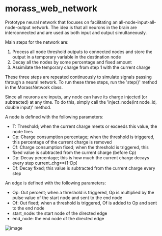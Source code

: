# morass_web_network
Prototype neural network that focuses on facilitating an all-node-input-all-node-output network. The idea is that all neurons in the brain are interconnected and are used as both input and output simultaneously.

Main steps for the network are:
  1. Process all node threshold outputs to connected nodes and store the output in a temporary variable in the destination node
  2. Decay all the nodes by some percentage and fixed amount
  3. Assimilate the temporary charge from step 1 with the current charge

These three steps are repeated continuously to simulate signals passing through a neural network. To run these three steps, run the 'step()' method in the MorassNetwork class.

Since all neurons are inputs, any node can have its charge injected (or subtracted) at any time. To do this, simply call the 'inject_node(int node_id, double input)' method.

A node is defined with the following parameters:
  - T: Threshold; when the current charge meets or exceeds this value, the node fires
  - Cp: Charge consumption percentage; when the threshold is triggered, this percentage of the current charge is removed
  - Cf: Charge consumption fixed; when the threshold is triggered, this fixed value is subtracted from the current charge (before Cp)
  - Dp: Decay percentage; this is how much the current charge decays every step current_chg*=(1-Dp)
  - Df: Decay fixed; this value is subtracted from the current charge every step

An edge is defined with the following parameters:
  - Op: Out percent; when a threshold is triggered, Op is multiplied by the pulse value of the start node and sent to the end node
  - Of: Out fixed; when a threshold is triggered, Of is added to Op and sent to the end node
  - start_node: the start node of the directed edge
  - end_node: the end node of the directed edge

![image](https://imgur.com/xgYXSEX)
